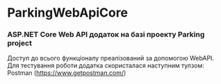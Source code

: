 # ParkingWebApiCore
### ASP.NET Core Web API додаток на базі проекту Parking project 

Доступ до всього функціоналу преалізований за допомогою WebAPI. 
Для тестування роботи додатка скористалася наступним тулзом: Postman (https://www.getpostman.com/)
